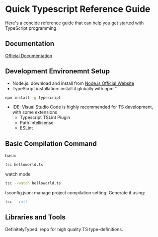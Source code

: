 # Quick Typescript Reference Guide

Here's a concide reference guide that can help you get started with TypeScript programming. 

## Documentation

[Official Documentation](https://www.typescriptlang.org/docs/) 

## Development Environemnt Setup

- Node.js: download and install from [Node.js Official Website](https://nodejs.org/en)
- TypeScript installation: install it globally with npm " 

```sh
npm install -g typescript
```

- IDE: Visual Studio Code is highly recommended for TS development, with some extensions
    - Typescript TSLint Plugin
    - Path Intellisense
    - ESLint

## Basic Compilation Command

basic 
```sh
tsc helloworld.ts
```
watch mode
```sh
tsc --watch helloworld.ts
```

tsconfig.json: manage project compilation setting. Generate it using:

```hs
tsc --init
```

## Libraries and Tools

DefinitelyTyped: repo for high quality TS type-definitions. 
